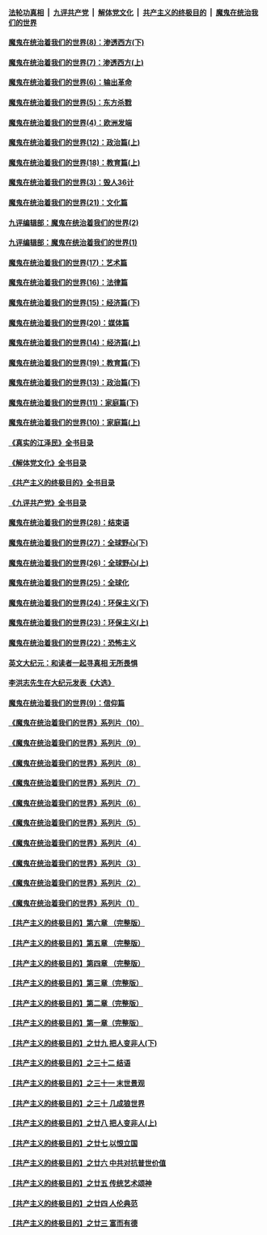 ####  [法轮功真相](../../../../basic/blob/master/README.md?t=10182001) &nbsp;|&nbsp; [九评共产党](../../../../9ping.md/blob/master/README.md?t=10182001) &nbsp;|&nbsp; [解体党文化](../../../../jtdwh.md/blob/master/README.md?t=10182001)  &nbsp;|&nbsp; [共产主义的终极目的](../../../../gczydzjmd.md/blob/master/README.md?t=10182001) &nbsp;|&nbsp; [魔鬼在统治我们的世界](../../../../mgztzwmdsj.md/blob/master/README.md?t=10182001) 

#### [魔鬼在统治着我们的世界(8)：渗透西方(下)](../pages/nsc422/n10429603.md?t=10182001) 

#### [魔鬼在统治着我们的世界(7)：渗透西方(上)](../pages/nsc422/n10426013.md?t=10182001) 

#### [魔鬼在统治着我们的世界(6)：输出革命](../pages/nsc422/n10421536.md?t=10182001) 

#### [魔鬼在统治着我们的世界(5)：东方杀戮](../pages/nsc422/n10417707.md?t=10182001) 

#### [魔鬼在统治着我们的世界(4)：欧洲发端](../pages/nsc422/n10414890.md?t=10182001) 

#### [魔鬼在统治着我们的世界(12)：政治篇(上)](../pages/nsc422/n10444576.md?t=10182001) 

#### [魔鬼在统治着我们的世界(18)：教育篇(上)](../pages/nsc422/n10526970.md?t=10182001) 

#### [魔鬼在统治着我们的世界(3)：毁人36计](../pages/nsc422/n10411583.md?t=10182001) 

#### [魔鬼在统治着我们的世界(21)：文化篇](../pages/nsc422/n10597706.md?t=10182001) 

#### [九评编辑部：魔鬼在统治着我们的世界(2)](../pages/nsc422/n10410036.md?t=10182001) 

#### [九评编辑部：魔鬼在统治着我们的世界(1)](../pages/nsc422/n10406825.md?t=10182001) 

#### [魔鬼在统治着我们的世界(17)：艺术篇](../pages/nsc422/n10499093.md?t=10182001) 

#### [魔鬼在统治着我们的世界(16)：法律篇](../pages/nsc422/n10485969.md?t=10182001) 

#### [魔鬼在统治着我们的世界(15)：经济篇(下)](../pages/nsc422/n10469975.md?t=10182001) 

#### [魔鬼在统治着我们的世界(20)：媒体篇](../pages/nsc422/n10586579.md?t=10182001) 

#### [魔鬼在统治着我们的世界(14)：经济篇(上)](../pages/nsc422/n10457370.md?t=10182001) 

#### [魔鬼在统治着我们的世界(19)：教育篇(下)](../pages/nsc422/n10564808.md?t=10182001) 

#### [魔鬼在统治着我们的世界(13)：政治篇(下)](../pages/nsc422/n10448270.md?t=10182001) 

#### [魔鬼在统治着我们的世界(11)：家庭篇(下)](../pages/nsc422/n10440961.md?t=10182001) 

#### [魔鬼在统治着我们的世界(10)：家庭篇(上)](../pages/nsc422/n10435448.md?t=10182001) 

#### [《真实的江泽民》全书目录](../pages/nsc422/n13721399.md?t=10182001) 

#### [《解体党文化》全书目录](../pages/nsc422/n13721157.md?t=10182001) 

#### [《共产主义的终极目的》全书目录](../pages/nsc422/n13721048.md?t=10182001) 

#### [《九评共产党》全书目录](../pages/nsc422/n13708085.md?t=10182001) 

#### [魔鬼在统治着我们的世界(28)：结束语](../pages/nsc422/n10936246.md?t=10182001) 

#### [魔鬼在统治着我们的世界(27)：全球野心(下)](../pages/nsc422/n10928319.md?t=10182001) 

#### [魔鬼在统治着我们的世界(26)：全球野心(上)](../pages/nsc422/n10900318.md?t=10182001) 

#### [魔鬼在统治着我们的世界(25)：全球化](../pages/nsc422/n10788205.md?t=10182001) 

#### [魔鬼在统治着我们的世界(24)：环保主义(下)](../pages/nsc422/n10695307.md?t=10182001) 

#### [魔鬼在统治着我们的世界(23)：环保主义(上)](../pages/nsc422/n10688613.md?t=10182001) 

#### [魔鬼在统治着我们的世界(22)：恐怖主义](../pages/nsc422/n10614727.md?t=10182001) 

#### [英文大纪元：和读者一起寻真相 无所畏惧](../pages/nsc422/n12542027.md?t=10182001) 

#### [李洪志先生在大纪元发表《大选》](../pages/nsc422/n12534746.md?t=10182001) 

#### [魔鬼在统治着我们的世界(9)：信仰篇](../pages/nsc422/n10432159.md?t=10182001) 

#### [《魔鬼在统治着我们的世界》系列片（10）](../pages/nsc422/n12292670.md?t=10182001) 

#### [《魔鬼在统治着我们的世界》系列片（9）](../pages/nsc422/n12290859.md?t=10182001) 

#### [《魔鬼在统治着我们的世界》系列片（8）](../pages/nsc422/n12287445.md?t=10182001) 

#### [《魔鬼在统治着我们的世界》系列片（7）](../pages/nsc422/n12283425.md?t=10182001) 

#### [《魔鬼在统治着我们的世界》系列片（6）](../pages/nsc422/n12282314.md?t=10182001) 

#### [《魔鬼在统治着我们的世界》系列片（5）](../pages/nsc422/n12281419.md?t=10182001) 

#### [《魔鬼在统治着我们的世界》系列片（4）](../pages/nsc422/n12274024.md?t=10182001) 

#### [《魔鬼在统治着我们的世界》系列片（3）](../pages/nsc422/n12271322.md?t=10182001) 

#### [《魔鬼在统治着我们的世界》系列片（2）](../pages/nsc422/n12269049.md?t=10182001) 

#### [《魔鬼在统治着我们的世界》系列片（1）](../pages/nsc422/n12267575.md?t=10182001) 

#### [【共产主义的终极目的】第六章 （完整版）](../pages/nsc422/n11428913.md?t=10182001) 

#### [【共产主义的终极目的】第五章 （完整版）](../pages/nsc422/n11428912.md?t=10182001) 

#### [【共产主义的终极目的】第四章 （完整版）](../pages/nsc422/n11428907.md?t=10182001) 

#### [【共产主义的终极目的】第三章（完整版）](../pages/nsc422/n11428848.md?t=10182001) 

#### [【共产主义的终极目的】第二章（完整版）](../pages/nsc422/n11428831.md?t=10182001) 

#### [【共产主义的终极目的】第一章（完整版）](../pages/nsc422/n11417651.md?t=10182001) 

#### [【共产主义的终极目的】之廿九 把人变非人(下)](../pages/nsc422/n11344140.md?t=10182001) 

#### [【共产主义的终极目的】之三十二 结语](../pages/nsc422/n11360535.md?t=10182001) 

#### [【共产主义的终极目的】之三十一 末世景观](../pages/nsc422/n11351129.md?t=10182001) 

#### [【共产主义的终极目的】之三十 几成狼世界](../pages/nsc422/n11348280.md?t=10182001) 

#### [【共产主义的终极目的】之廿八 把人变非人(上)](../pages/nsc422/n11340492.md?t=10182001) 

#### [【共产主义的终极目的】之廿七 以恨立国](../pages/nsc422/n11336944.md?t=10182001) 

#### [【共产主义的终极目的】之廿六 中共对抗普世价值](../pages/nsc422/n11324785.md?t=10182001) 

#### [【共产主义的终极目的】之廿五 传统艺术颂神](../pages/nsc422/n11296396.md?t=10182001) 

#### [【共产主义的终极目的】之廿四 人伦典范](../pages/nsc422/n11296397.md?t=10182001) 

#### [【共产主义的终极目的】之廿三 富而有德](../pages/nsc422/n11283598.md?t=10182001) 

